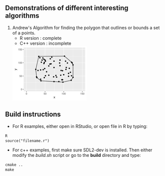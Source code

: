 ## Demonstrations of different interesting algorithms

1. Andrew's Algorithm for finding the polygon that outlines or bounds
   a set of a points.
   - R version   : complete
   - C++ version : incomplete 
   <img src="screenshots/convexhull/1.png" width=50% height=50%>

## Build instructions
   - For R examples, either open in RStudio, or open file in R by typing:
   ```
   R
   source("filename.r")
   ```
   - For c++ examples, first make sure SDL2-dev is installed. Then either modify the 
   *build.sh* script or go to the **build** directory and type: 
   ``` 
   cmake ..
   make
   ```
